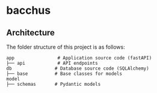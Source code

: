 # bacchus

## Architecture

The folder structure of this project is as follows:

```
app                # Application source code (fastAPI)
├── api            # API endpoints
db                # Database source code (SQLAlchemy)
├── base          # Base classes for models
model
├── schemas       # Pydantic models